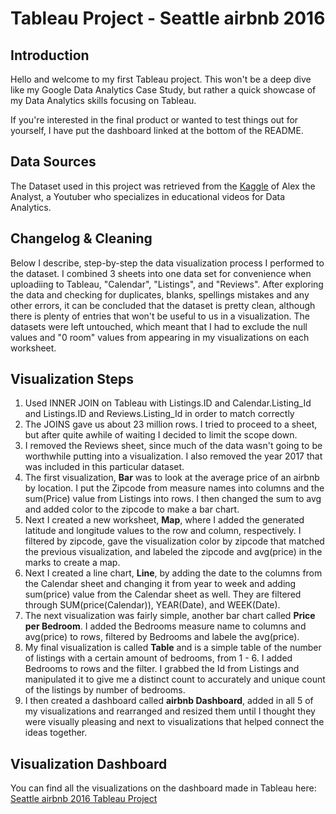 # Tableau Project - Seattle airbnb 2016
## Introduction

Hello and welcome to my first Tableau project. This won't be a deep dive like my Google Data Analytics Case Study, but rather a quick showcase of my Data Analytics skills focusing on Tableau.  

If you're interested in the final product or wanted to test things out for yourself, I have put the dashboard linked at the bottom of the README.



## Data Sources

The Dataset used in this project was retrieved from the [Kaggle](https://www.kaggle.com/datasets/alexanderfreberg/airbnb-listings-2016-dataset) of Alex the Analyst, a Youtuber who specializes in educational videos for Data Analytics.



## Changelog & Cleaning

Below I describe, step-by-step the data visualization process I performed to the dataset.  I combined 3 sheets into one data set for convenience when uploadiing to Tableau, "Calendar", "Listings", and "Reviews". After exploring the data and checking for duplicates, blanks, spellings mistakes and any other errors, it can be concluded that the dataset is pretty clean, although there is plenty of entries that won't be useful to us in a visualization.  The datasets were left untouched, which meant that I had to exclude the null values and "0 room" values from appearing in my visualizations on each worksheet.



## Visualization Steps
  
  1. Used INNER JOIN on Tableau with Listings.ID and Calendar.Listing_Id and Listings.ID and Reviews.Listing_Id in order to match correctly
  2. The JOINS gave us about 23 million rows.  I tried to proceed to a sheet, but after quite awhile of waiting I decided to limit the scope down.
  3. I removed the Reviews sheet, since much of the data wasn't going to be worthwhile putting into a visualization.  I also removed the year 2017 that was included in this particular dataset.
  4. The first visualization, **Bar** was to look at the average price of an airbnb by location.  I put the Zipcode from measure names into columns and the sum(Price) value from Listings into rows.  I then changed the sum to avg and added color to the zipcode to make a bar chart.
  5. Next I created a new worksheet, **Map**, where I added the generated latitude and longitude values to the row and column, respectively.  I filtered by zipcode, gave the visualization color by zipcode that matched the previous visualization, and labeled the zipcode and avg(price) in the marks to create a map.
  6. Next I created a line chart, **Line**, by adding the date to the columns from the Calendar sheet and changing it from year to week and adding sum(price) value from the Calendar sheet as well.  They are filtered through SUM(price(Calendar)), YEAR(Date), and WEEK(Date).
  7. The next visualization was fairly simple, another bar chart called **Price per Bedroom**. I added the Bedrooms measure name to columns and avg(price) to rows, filtered by Bedrooms and labele the avg(price).
  8. My final visualization is called **Table** and is a simple table of the number of listings with a certain amount of bedrooms, from 1 - 6. I added Bedrooms to rows and the filter. I grabbed the Id from Listings and manipulated it to give me a distinct count to accurately and unique count of the listings by number of bedrooms.
  9. I then created a dashboard called **airbnb Dashboard**, added in all 5 of my visualizations and rearranged and resized them until I thought they were visually pleasing and next to visualizations that helped connect the ideas together. 

## Visualization Dashboard  

You can find all the visualizations on the dashboard made in Tableau here: [Seattle airbnb 2016 Tableau Project](https://public.tableau.com/authoring/TableauFullProject_16893141253750/Dashboard1/airbnb%20Dashboard#1)
